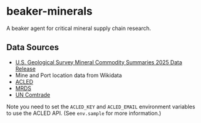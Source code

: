 # beaker-minerals 

A beaker agent for critical mineral supply chain research.

## Data Sources

- [U.S. Geological Survey Mineral Commodity Summaries 2025 Data Release](https://www.sciencebase.gov/catalog/item/677eaf95d34e760b392c4970)
- Mine and Port location data from Wikidata
- [ACLED](https://acleddata.com/)
- [MRDS](https://minerals.usgs.gov/minerals/pubs/commodity/mrds/)
- [UN Comtrade](https://comtrade.un.org/)

Note you need to set the `ACLED_KEY` and `ACLED_EMAIL` environment variables to use the ACLED API. (See `env.sample` for more information.)